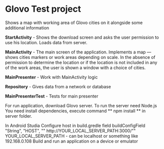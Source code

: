 # Glovo Test project 
Shows a map with working area of Glovo cities on it alongside some
additional information

**StartActivity** - Shows the download screen and asks the user permission to use his location. Loads data from server.

**MainActivity** - The main screen of the application. Implements a map — shows cities markers or work areas depending on scale. 
In the absence of permission to determine the location or if the location is not included in any of the work areas, 
the user is shown a window with a choice of cities.

**MainPresenter** - Work with MainActivity logic

**Repository** - Gives data from a network or database

**MainPresenterTest** - Tests for main presenter

For run application, download Glovo server. To run the server need Node.js
You need install dependencies, execute command ** npm install ** in server folder.

In Android Studia
Configure host in build.gredle field buildConfigField "String", "HOST", "\" http://YOUR_LOCAL_SERVER_PATH:3000/\""
YOUR_LOCAL_SERVER_PATH - can be localhost or something like 192.168.0.108
Build and run an application on a device or emulator

